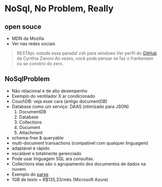 # NoSql, No Problem, Really

## open souce

- MDN da Mozilla
- Ver nas redes sociais

> RESTApi: estude essa parada!
> zsh para windows
> Ver perfil do [GitHub](http://github.com/cyz) da Cynthia Zanoni
> As vezes, você pode pensar se faz o frankeisten ou se constroi do zero.

## NoSqlProblem

- Não relacional e de alto desempenho
- Exemplo do ventilador X ar condicionado
- CouchDB: veja esse cara (antigo documentDB)
- Database como um serviço: DAAS (otimizado para JSON)
    1. DocumentDB
    1. Database
    1. Collections
    1. Document
    1. Attachment
- schema-free & queryable
- multi-document transactions (compatível com qualquer linguagem)
- adaptável e rápido
- escalável e totalmente gerenciado
- Pode usar linguagem SQL ara consultas.
- Collections elas são o agrupamento dos documentos de dados na nuvem.
- Exemplo do [parse](http://parse.com)
- 1GB de texto = R$135,33/mês (Microsoft Azure)
